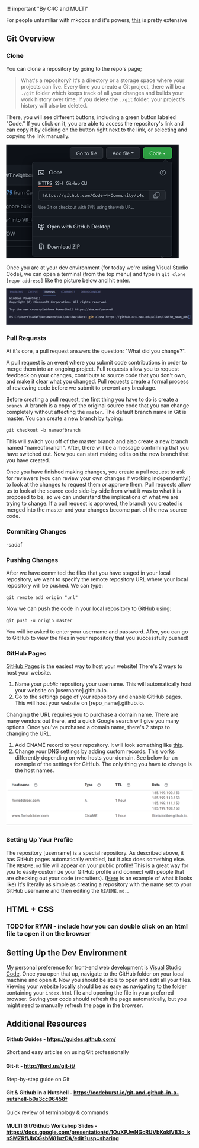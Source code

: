 !!! important "By C4C and MULTI"

For people unfamiliar with mkdocs and it's powers, [this](https://squidfunk.github.io/mkdocs-material/reference/abbreviations/) is pretty extensive 

## Git Overview

### Clone 
You can clone a repository by going to the repo's page;

> What's a repository? It's a directory or a storage space where your projects can live. Every time you create a Git project, there will be a `./git` folder which keeps track of all your changes and builds your work history over time. If you delete the `./git` folder, your project's history will also be deleted.

There, you will see different buttons, including a green button labeled "Code." If you click on it, you are able to access the repository's link and can copy it by clicking on the button right next to the link, or selecting and copying the link manually. 

![clone Picture](..\img\clonepic.png)

Once you are at your dev environment (for today we're using Visual Studio Code), we can open a terminal (from the top menu) and type in `git clone [repo address]` like the picture below and hit enter.

![Terminal Clone](..\img\terminalclone.png)

### Pull Requests

At it's core, a pull request answers the question: "What did you change?".

A pull request is an event where you submit code contributions in order to merge them into an ongoing project. Pull requests allow you to request feedback on your changes, contribute to source code that you don't own, and make it clear what you changed. Pull requests create a formal process of reviewing code before we submit to prevent any breakage. 

Before creating a pull request, the first thing you have to do is create a `branch`. A branch is a copy of the original source code that you can change completely without affecting the `master`. The default branch name in Git is master. You can create a new branch by typing:

`git checkout -b nameofbranch`

This will switch you off of the master branch and also create a new branch named "nameofbranch". After, there will be a message confirming that you have switched out. Now you can start making edits on the new branch that you have created.

Once you have finished making changes, you create a pull request to ask for reviewers (you can review your own changes if working independently!) to look at the changes to request them or approve them. Pull requests allow us to look at the source code side-by-side from what it was to what it is proposed to be, so we can understand the implications of what we are trying to change. If a pull request is approved, the branch you created is merged into the master and your changes become part of the new source code.

### Commiting Changes
-sadaf

### Pushing Changes

After we have commited the files that you have staged in your local repository, we want to specify the remote repository URL where your local repository will be pushed. We can type:

`git remote add origin "url"`

Now we can push the code in your local repository to GitHub using:

`git push -u origin master`

You will be asked to enter your username and password. After, you can go to GitHub to view the files in your repository that you successfully pushed!

### GitHub Pages

[GitHub Pages](https://pages.github.com/) is the easiest way to host your website! There's 2 ways to host your website.

1. Name your _public_ repository your username. This will automatically host your website on [username].github.io.
2. Go to the settings page of your repository and enable GitHub pages. This will host your website on [repo_name].github.io.

Changing the URL requires you to purchase a domain name. There are many vendors out there, and a quick Google search will give you many options. Once you've purchased a domain name, there's 2 steps to changing the URL.

1. Add CNAME record to your repository. It will look something like [this](https://github.com/florisdobber/florisdobber/blob/master/CNAME).
2. Change your DNS settings by adding custom records. This works differently depending on who hosts your domain. See below for an example of the settings for GitHub. The only thing you have to change is the host names.

![DNS Settings](..\img\dns_settings.png)


### Setting Up Your Profile

The repository [username] is a special repository. As described above, it has GitHub pages automatically enabled, but it also does something else. The `README.md` file will appear on your public profile! This is a great way for you to easily customize your GitHub profile and connect with people that are checking out your code (recruiters). ([Here](https://github.com/florisdobber) is an example of what it looks like) It's literally as simple as creating a repository with the name set to your GitHub username and then editing the `README.md.`.

## HTML + CSS

### TODO for RYAN - include how you can double click on an html file to open it on the browser

## Setting Up the Dev Environment

My personal preference for front-end web development is [Visual Studio Code](https://code.visualstudio.com/). Once you open that up, navigate to the GitHub folder on your local machine and open it. Now you should be able to open and edit all your files. Viewing your website locally should be as easy as navigating to the folder containing your `index.html` file and opening the file in your preferred browser. Saving your code should refresh the page automatically, but you might need to manually refresh the page in the browser.

## Additional Resources

#### Github Guides - https://guides.github.com/
Short and easy articles on using Git professionally
#### Git-it - http://jlord.us/git-it/
Step-by-step guide on Git
#### Git & Github in a Nutshell - https://codeburst.io/git-and-github-in-a-nutshell-b0a3cc06458f
Quick review of terminology & commands
#### MULTI Git/Github Workshop Slides - https://docs.google.com/presentation/d/1OuXPJwNGcRUVbKoklV83o_knSMZRflJbCGsbM81uzDA/edit?usp=sharing
